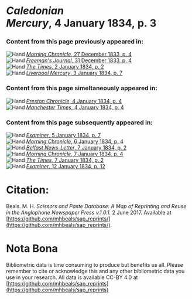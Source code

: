 # *Caledonian Mercury*, 4 January 1834, p. 3  
  
### Content from this page previously appeared in:  
![Hand](http://scissorsandpaste.net/wp-content/uploads/2017/06/smallhandpointer.png) [*Morning Chronicle*, 27 December 1833, p. 4](https://mhbeals.github.io/sap_html/Morning-Chronicle/Morning-Chronicle-27-December-1833-p-4)  
![Hand](http://scissorsandpaste.net/wp-content/uploads/2017/06/smallhandpointer.png) [*Freeman's Journal*, 31 December 1833, p. 4](https://mhbeals.github.io/sap_html/Freeman's-Journal/Freeman's-Journal-31-December-1833-p-4)  
![Hand](http://scissorsandpaste.net/wp-content/uploads/2017/06/smallhandpointer.png) [*The Times*, 2 January 1834, p. 2](https://mhbeals.github.io/sap_html/The-Times/The-Times-2-January-1834-p-2)  
![Hand](http://scissorsandpaste.net/wp-content/uploads/2017/06/smallhandpointer.png) [*Liverpool Mercury*, 3 January 1834, p. 7](https://mhbeals.github.io/sap_html/Liverpool-Mercury/Liverpool-Mercury-3-January-1834-p-7)  
  
### Content from this page simeltaneously appeared in:  
![Hand](http://scissorsandpaste.net/wp-content/uploads/2017/06/smallhandpointer.png) [*Preston Chronicle*, 4 January 1834, p. 4](https://mhbeals.github.io/sap_html/Preston-Chronicle/Preston-Chronicle-4-January-1834-p-4)  
![Hand](http://scissorsandpaste.net/wp-content/uploads/2017/06/smallhandpointer.png) [*Manchester Times*, 4 January 1834, p. 4](https://mhbeals.github.io/sap_html/Manchester-Times/Manchester-Times-4-January-1834-p-4)  
  
### Content from this page subsequently appeared in:  
![Hand](http://scissorsandpaste.net/wp-content/uploads/2017/06/smallhandpointer.png) [*Examiner*, 5 January 1834, p. 7](https://mhbeals.github.io/sap_html/Examiner/Examiner-5-January-1834-p-7)  
![Hand](http://scissorsandpaste.net/wp-content/uploads/2017/06/smallhandpointer.png) [*Morning Chronicle*, 6 January 1834, p. 4](https://mhbeals.github.io/sap_html/Morning-Chronicle/Morning-Chronicle-6-January-1834-p-4)  
![Hand](http://scissorsandpaste.net/wp-content/uploads/2017/06/smallhandpointer.png) [*Belfast News-Letter*, 7 January 1834, p. 2](https://mhbeals.github.io/sap_html/Belfast-News-Letter/Belfast-News-Letter-7-January-1834-p-2)  
![Hand](http://scissorsandpaste.net/wp-content/uploads/2017/06/smallhandpointer.png) [*Morning Chronicle*, 7 January 1834, p. 4](https://mhbeals.github.io/sap_html/Morning-Chronicle/Morning-Chronicle-7-January-1834-p-4)  
![Hand](http://scissorsandpaste.net/wp-content/uploads/2017/06/smallhandpointer.png) [*The Times*, 7 January 1834, p. 2](https://mhbeals.github.io/sap_html/The-Times/The-Times-7-January-1834-p-2)  
![Hand](http://scissorsandpaste.net/wp-content/uploads/2017/06/smallhandpointer.png) [*Examiner*, 12 January 1834, p. 12](https://mhbeals.github.io/sap_html/Examiner/Examiner-12-January-1834-p-12)  


# Citation: 

Beals. M. H. *Scissors and Paste Database: A Map of Reprinting and Reuse in the Anglophone Newspaper Press v.1.0.1.* 2 June 2017. Available at [https://github.com/mhbeals/sap_reprints/](https://github.com/mhbeals/sap_reprints/). 

# Nota Bona

Bibliometric data is time consuming to produce but benefits us all. Please remember to cite or acknowledge this and any other bibliometric data you use in your research. All data is available CC-BY 4.0 at [https://github.com/mhbeals/sap_reprints](https://github.com/mhbeals/sap_reprints)